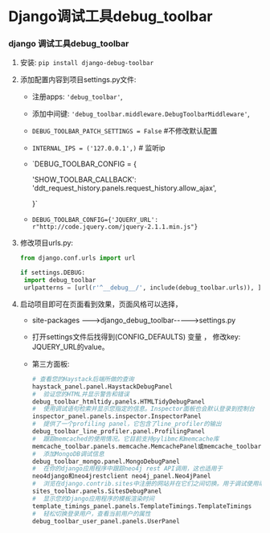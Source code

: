 # Django调试工具debug\_toolbar

### django 调试工具debug\_toolbar

1. 安装: `pip install django-debug-toolbar` &#x20;
2. 添加配置内容到项目settings.py文件: &#x20;
   * 注册apps:  `'debug_toolbar'`, &#x20;
   * 添加中间键: `'debug_toolbar.middleware.DebugToolbarMiddleware'`, &#x20;
   * `DEBUG_TOOLBAR_PATCH_SETTINGS = False` #不修改默认配置
   * `INTERNAL_IPS = ('127.0.0.1',)` # 监听ip &#x20;
   *   \`DEBUG\_TOOLBAR\_CONFIG = { &#x20;

       &#x20;'SHOW\_TOOLBAR\_CALLBACK': 'ddt\_request\_history.panels.request\_history.allow\_ajax', &#x20;

       }\`
   * `DEBUG_TOOLBAR_CONFIG={'JQUERY_URL': r"http://code.jquery.com/jquery-2.1.1.min.js"}`
3.  修改项目urls.py:

    ```python
    from django.conf.urls import url

    if settings.DEBUG:  
     import debug_toolbar
     urlpatterns = [url(r'^__debug__/', include(debug_toolbar.urls)), ] + urlpatterns
    ```
4. 启动项目即可在页面看到效果，页面风格可以选择，
   * site-packages --->django\_debug\_toolbar----->settings.py
   * 打开settings文件后找得到(CONFIG\_DEFAULTS) 变量 ， 修改key: JQUERY\_URL的value。
   *   第三方面板:

       ```python
       # 查看您的Haystack后端所做的查询 
       haystack_panel.panel.HaystackDebugPanel 
       #  验证您的HTML并显示警告和错误 
       debug_toolbar_htmltidy.panels.HTMLTidyDebugPanel 
       #  使用调试语句检索并显示您指定的信息。Inspector面板也会默认登录到控制台 
       inspector_panel.panels.inspector.InspectorPanel 
       #  提供了一个profiling panel，它包含了line_profiler的输出 
       debug_toolbar_line_profiler.panel.ProfilingPanel 
       #  跟踪memcached的使用情况。它目前支持pylibmc和memcache库 
       memcache_toolbar.panels.memcache.MemcachePanel或memcache_toolbar.panels.pylibmc.PylibmcPanel 
       #  添加MongoDB调试信息 
       debug_toolbar_mongo.panel.MongoDebugPanel 
       #  在你的django应用程序中跟踪neo4j rest API调用，这也适用于
       neo4django和neo4jrestclient neo4j_panel.Neo4jPanel 
       #  浏览在django.contrib.sites中注册的网站并在它们之间切换。用于调试使用动态设置的SITE_ID的django-dynamicsites项目。
       sites_toolbar.panels.SitesDebugPanel 
       #  显示您的Django应用程序的模板渲染时间 
       template_timings_panel.panels.TemplateTimings.TemplateTimings 
       #  轻松切换登录用户，查看当前用户的属性 
       debug_toolbar_user_panel.panels.UserPanel
       ```

###
